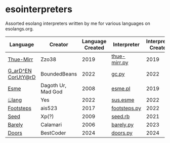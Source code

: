# esointerpreters
Assorted esolang interpreters written by me for various languages on esolangs.org.


| Language | Creator | Language Created | Interpreter | Interpreter Created |
|----------|---------|------|-------------|------------------|
| [Thue-Mirr](https://esolangs.org/wiki/Thue-Mirr) | Zzo38  | 2019 | [thue-mirr.py](Thue-Mirr/) | 2019 |
| [G_arD^EN CorUtY@rD](https://esolangs.org/wiki/G_arD%5EEN_CorUtY@rD) | BoundedBeans | 2022 | [gc.py](G_arD%5EEN%20CorUtY%40rD/) | 2022 |
| [Esme](https://esolangs.org/wiki/Esme) | Dagoth Ur, Mad God | 2008 | [esme.pl](esme/) | 2019 |
| [ඞlang](https://esolangs.org/wiki/%E0%B6%9Elang) | Yes | 2022 | [sus.esme](esme/examples/sus.esme) | 2022 |
| [Footsteps](https://esolangs.org/wiki/Footsteps) | ais523 | 2017 | [footsteps.py](footsteps/) | 2022 |
| [Seed](https://esolangs.org/wiki/Seed) | Xp(?) | 2009 | [seed.rb](Seed/) | 2021 |
| [Barely](https://esolangs.org/wiki/Barely) | Calamari | 2006 | [barely.py](Barely/) | 2023 |
| [Doors](https://esolangs.org/wiki/Doors) | BestCoder | 2024 | [doors.py](Doors/) | 2024 |
